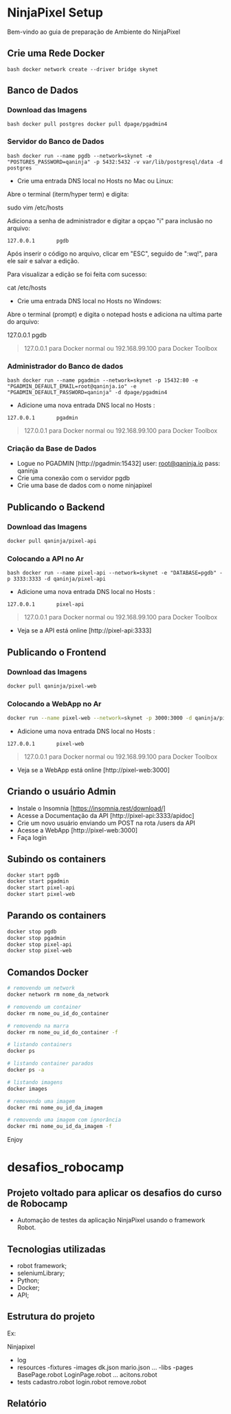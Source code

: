 # NinjaPixel Setup

Bem-vindo ao guia de preparação de Ambiente do NinjaPixel

## Crie uma Rede Docker

`bash
docker network create --driver bridge skynet
`

## Banco de Dados

### Download das Imagens
`bash
docker pull postgres
docker pull dpage/pgadmin4
`

### Servidor do Banco de Dados ###
`bash
docker run --name pgdb --network=skynet -e "POSTGRES_PASSWORD=qaninja" -p 5432:5432 -v var/lib/postgresql/data -d postgres
`


* Crie uma entrada DNS local no Hosts no Mac ou Linux:

Abre o terminal (iterm/hyper term) e digita:

sudo vim /etc/hosts

Adiciona a senha de administrador e digitar a opçao "i" para inclusão no arquivo:


`
127.0.0.1       pgdb
`

Após inserir o código no arquivo, clicar em "ESC", seguido de ":wq!", para ele sair e salvar a edição.

Para visualizar a edição se foi feita com sucesso:

cat /etc/hosts


* Crie uma entrada DNS local no Hosts no Windows:

Abre o terminal (prompt) e digita o notepad hosts e adiciona na ultima parte do arquivo: 

127.0.0.1       pgdb

> 127.0.0.1 para Docker normal ou 192.168.99.100 para Docker Toolbox

### Administrador do Banco de dados

`bash
docker run --name pgadmin --network=skynet -p 15432:80 -e "PGADMIN_DEFAULT_EMAIL=root@qaninja.io" -e "PGADMIN_DEFAULT_PASSWORD=qaninja" -d dpage/pgadmin4
`

* Adicione uma nova entrada DNS local no Hosts :

`
127.0.0.1       pgadmin
`

> 127.0.0.1 para Docker normal ou 192.168.99.100 para Docker Toolbox


### Criação da Base de Dados

* Logue no PGADMIN [http://pgadmin:15432]
user: root@qaninja.io
pass: qaninja
* Crie uma conexão com o servidor pgdb
* Crie uma base de dados com o nome ninjapixel


## Publicando o Backend

### Download das Imagens

```bash
docker pull qaninja/pixel-api
```

### Colocando a API no Ar

`bash
docker run --name pixel-api --network=skynet -e "DATABASE=pgdb" -p 3333:3333 -d qaninja/pixel-api
`

* Adicione uma nova entrada DNS local no Hosts :

`
127.0.0.1       pixel-api
`

> 127.0.0.1 para Docker normal ou 192.168.99.100 para Docker Toolbox


* Veja se a API está online [http://pixel-api:3333]


## Publicando o Frontend

### Download das Imagens

```bash
docker pull qaninja/pixel-web
```

### Colocando a WebApp no Ar

```bash
docker run --name pixel-web --network=skynet -p 3000:3000 -d qaninja/pixel-web
```

* Adicione uma nova entrada DNS local no Hosts :

`
127.0.0.1       pixel-web
`

> 127.0.0.1 para Docker normal ou 192.168.99.100 para Docker Toolbox

* Veja se a WebApp está online [http://pixel-web:3000]

## Criando o usuário Admin

* Instale o Insomnia [https://insomnia.rest/download/]
* Acesse a Documentação da API [http://pixel-api:3333/apidoc]
* Crie um novo usuário enviando um POST na rota /users da API
* Acesse a WebApp [http://pixel-web:3000]
* Faça login

## Subindo os containers

```bash
docker start pgdb
docker start pgadmin
docker start pixel-api
docker start pixel-web
```

## Parando os containers

```bash
docker stop pgdb
docker stop pgadmin
docker stop pixel-api
docker stop pixel-web
```

## Comandos Docker

```bash
# removendo um network
docker network rm nome_da_network

# removendo um container
docker rm nome_ou_id_do_container

# removendo na marra
docker rm nome_ou_id_do_container -f

# listando containers
docker ps

# listando container parados
docker ps -a

# listando imagens
docker images

# removendo uma imagem
docker rmi nome_ou_id_da_imagem

# removendo uma imagem com ignorância
docker rmi nome_ou_id_da_imagem -f
```

Enjoy

# desafios_robocamp


## Projeto voltado para aplicar os desafios do curso de Robocamp
 
- Automação de testes da aplicação NinjaPixel usando o framework Robot.


## Tecnologias utilizadas

- robot framework;
- seleniumLibrary;
- Python;
- Docker;
- API;


## Estrutura do projeto

Ex:

Ninjapixel
  - log
  - resources
    -fixtures
      -images
      dk.json
      mario.json
      ...
    -libs
    -pages
      BasePage.robot
      LoginPage.robot
      ...
    acitons.robot
  - tests
    cadastro.robot
    login.robot
    remove.robot
    
    
## Relatório

